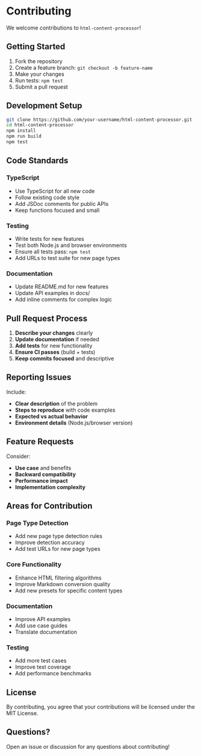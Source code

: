 # Contributing

We welcome contributions to `html-content-processor`!

## Getting Started

1. Fork the repository
2. Create a feature branch: `git checkout -b feature-name`
3. Make your changes
4. Run tests: `npm test`
5. Submit a pull request

## Development Setup

```bash
git clone https://github.com/your-username/html-content-processor.git
cd html-content-processor
npm install
npm run build
npm test
```

## Code Standards

### TypeScript
- Use TypeScript for all new code
- Follow existing code style
- Add JSDoc comments for public APIs
- Keep functions focused and small

### Testing
- Write tests for new features
- Test both Node.js and browser environments
- Ensure all tests pass: `npm test`
- Add URLs to test suite for new page types

### Documentation
- Update README.md for new features
- Update API examples in docs/
- Add inline comments for complex logic

## Pull Request Process

1. **Describe your changes** clearly
2. **Update documentation** if needed
3. **Add tests** for new functionality
4. **Ensure CI passes** (build + tests)
5. **Keep commits focused** and descriptive

## Reporting Issues

Include:
- **Clear description** of the problem
- **Steps to reproduce** with code examples
- **Expected vs actual behavior**
- **Environment details** (Node.js/browser version)

## Feature Requests

Consider:
- **Use case** and benefits
- **Backward compatibility**
- **Performance impact**
- **Implementation complexity**

## Areas for Contribution

### Page Type Detection
- Add new page type detection rules
- Improve detection accuracy
- Add test URLs for new page types

### Core Functionality
- Enhance HTML filtering algorithms
- Improve Markdown conversion quality
- Add new presets for specific content types

### Documentation
- Improve API examples
- Add use case guides
- Translate documentation

### Testing
- Add more test cases
- Improve test coverage
- Add performance benchmarks

## License

By contributing, you agree that your contributions will be licensed under the MIT License.

## Questions?

Open an issue or discussion for any questions about contributing! 